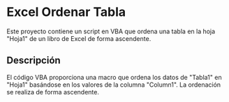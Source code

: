 # Excel Ordenar Tabla

Este proyecto contiene un script en VBA que ordena una tabla en la hoja "Hoja1" de un libro de Excel de forma ascendente.

## Descripción

El código VBA proporciona una macro que ordena los datos de "Tabla1" en "Hoja1" basándose en los valores de la columna "Column1". La ordenación se realiza de forma ascendente.

